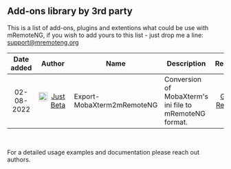 ## Add-ons library by 3rd party 
This is a list of add-ons, plugins and extentions what could be use with mRemoteNG, if you wish to add yours to this list - just drop me a line: <a href="mailto:support@mremoteng.org">support@mremoteng.org</a>
<br>

| <b>Date added</b> | <b>Author</b> | <b>Name</b> | <b>Description</b> | <b>Repository</b> |
| :----------------:|:-------------:|-------------|--------------------|:-----------------:|
| 02-08-2022 | <a href="https://github.com/JustBeta"><img align="left" src="https://avatars.githubusercontent.com/u/25150896?v=4" alt="JustBeta" width="21px"/>JustBeta</a> | Export-MobaXterm2mRemoteNG | Conversion of MobaXterm's ini file to mRemoteNG format. | [GITHUB Repository](https://github.com/JustBeta/Export-MobaXtern2mRemoteNG/tree/main) |

<br>

For a detailed usage examples and documentation please reach out authors.
